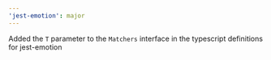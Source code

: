 ```yaml
---
'jest-emotion': major
---
```


Added the `T` parameter to the `Matchers` interface in the typescript definitions for jest-emotion
